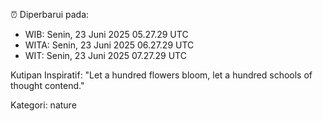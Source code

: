 ⏰ Diperbarui pada:
- WIB: Senin, 23 Juni 2025 05.27.29 UTC
- WITA: Senin, 23 Juni 2025 06.27.29 UTC
- WIT: Senin, 23 Juni 2025 07.27.29 UTC

Kutipan Inspiratif:
"Let a hundred flowers bloom, let a hundred schools of thought contend."


Kategori: nature

